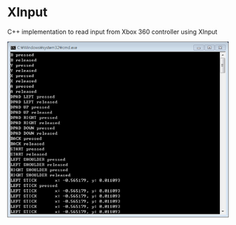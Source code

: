 # XInput
C++ implementation to read input from Xbox 360 controller using XInput

![capture](/capture.png)
